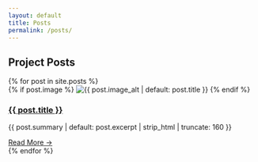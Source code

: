 ```yaml
---
layout: default
title: Posts
permalink: /posts/
---
```


<section class="max-w-4xl mx-auto px-6 py-12">
  <h2 class="text-4xl font-bold text-center mb-12">Project Posts</h2>
  <div class="grid md:grid-cols-2 gap-12">
    {% for post in site.posts %}
    <article class="bg-white rounded-2xl shadow-lg overflow-hidden border border-gray-200 flex flex-col">
      {% if post.image %}
      <img src="{{ post.image | relative_url }}" alt="{{ post.image_alt | default: post.title }}" class="w-full h-48 object-cover">
      {% endif %}
      <div class="p-6 flex flex-col flex-grow">
        <h3 class="text-2xl font-bold mb-2">
          <a href="{{ post.url | relative_url }}" class="hover:underline">{{ post.title }}</a>
        </h3>
        <p class="text-gray-600 mb-4 flex-grow">{{ post.summary | default: post.excerpt | strip_html | truncate: 160 }}</p>
        <a href="{{ post.url | relative_url }}" class="text-blue-600 font-semibold hover:underline self-start">Read More →</a>
      </div>
    </article>
    {% endfor %}
  </div>
</section>
